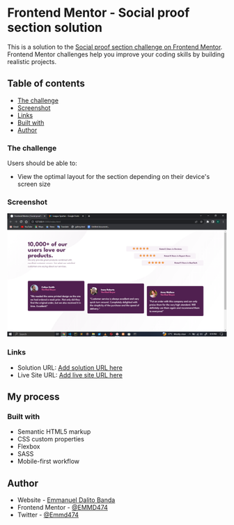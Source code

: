 # Frontend Mentor - Social proof section solution

This is a solution to the [Social proof section challenge on Frontend Mentor](https://www.frontendmentor.io/challenges/social-proof-section-6e0qTv_bA). Frontend Mentor challenges help you improve your coding skills by building realistic projects. 

## Table of contents

  - [The challenge](#the-challenge)
  - [Screenshot](#screenshot)
  - [Links](#links)
  - [Built with](#built-with)
- [Author](#author)


### The challenge

Users should be able to:

- View the optimal layout for the section depending on their device's screen size

### Screenshot

![](images/image.png)


### Links

- Solution URL: [Add solution URL here](https://your-solution-url.com)
- Live Site URL: [Add live site URL here](https://resonant-toffee-51309a.netlify.app/)

## My process

### Built with

- Semantic HTML5 markup
- CSS custom properties
- Flexbox
- SASS
- Mobile-first workflow

## Author

- Website - [Emmanuel Dalito Banda](https://resonant-toffee-51309a.netlify.app/)
- Frontend Mentor - [@EMMD474](https://www.frontendmentor.io/profile/EmmanuelBanda)
- Twitter - [@Emmd474](https://www.twitter.com/EmmanuelBanda)


